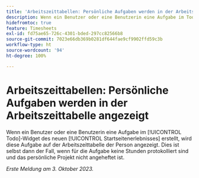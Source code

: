 ```yaml
---
title: 'Arbeitszeittabellen: Persönliche Aufgaben werden in der Arbeitszeittabelle angezeigt'
description: Wenn ein Benutzer oder eine Benutzerin eine Aufgabe im Todo-Widget des neuen Startseitenerlebnisses erstellt, wird diese Aufgabe auf der Arbeitszeittabelle der Person angezeigt. Dies ist selbst dann der Fall, wenn für die Aufgabe keine Stunden protokolliert sind und das persönliche Projekt nicht angeheftet ist.
hidefromtoc: true
feature: Timesheets
exl-id: fd75ae65-726c-4301-bded-297cc82566b8
source-git-commit: 7023e66db369b0281df644fae9cf9902ffd59c3b
workflow-type: ht
source-wordcount: '94'
ht-degree: 100%

---
```


# Arbeitszeittabellen: Persönliche Aufgaben werden in der Arbeitszeittabelle angezeigt

Wenn ein Benutzer oder eine Benutzerin eine Aufgabe im [!UICONTROL Todo]-Widget des neuen [!UICONTROL Startseitenerlebnisses] erstellt, wird diese Aufgabe auf der Arbeitszeittabelle der Person angezeigt. Dies ist selbst dann der Fall, wenn für die Aufgabe keine Stunden protokolliert sind und das persönliche Projekt nicht angeheftet ist.

_Erste Meldung am 3. Oktober 2023._
